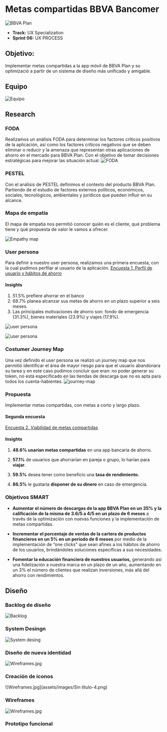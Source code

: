 # Metas compartidas BBVA Bancomer
![BBVA Plan](assets/images/bbva-plan-logo.png)

* **Track:** UX Specialization
* **Sprint 06:** UX PROCESS

## Objetivo:
 Implementar metas compartidas a la app móvil de BBVA Plan y su optimizació a partir de un sistema de diseño más unificado y amigable.

 ## Equipo
![Equipo](assets/images/equipo.jpg)

## Research

### FODA
Realizamos un análisis FODA para determinar los factores críticos positivos de la aplicación, así como los factores críticos negativos que se deben eliminar o reducir y la amenaza que representan otras aplicaciones de ahorro en el mercado para BBVA Plan. Con el objetivo de tomar decisiones estratégicas para mejorar las situación actual.
![FODA](assets/images/FODA.png)

### PESTEL
Con el análisis de PESTEL definimos el contexto del producto BBVA Plan. Partiendo de el estudio de factores externos políticos, económicos, sociales, tecnológicos, ambientales y jurídicos que pueden influir en su alcance.




### Mapa de empatía
El mapa de empatía nos permitió conocer quién es el cliente, qué problema tiene y qué propuesta de valor le vamos a ofrecer.

![Empathy map](assets/images/empathy-map.png)


### User persona
Para definir a nuestro user persona, realizamos una primera encuesta, con la cual pudimos perfilar al usuario de la aplicación.  [Encuesta 1. Perfil de usuario y hábitos de ahorro](https://docs.google.com/forms/d/1JZ4vUEQPfACjVFVtUy3TG4yQjZq19DVZchVp3yDnCuI/edit#responses)

#### Insights
1. 51.5% prefiere ahorrar en el banco
2. 68.7% planea alcanzar sus metas de ahorro en un plazo superior a seis meses.
3. Las principales motivaciones de ahorro son: fondo de emergencia (31.3%), bienes materiales (23.9%) y viajes (17.9%).


![user persona](assets/images/UserF.jpg)

![user persona](assets/images/UserM.jpg)

### Costumer Journey Map
Una vez definido el user persona se realizó un journey map que nos permitió identificar el área de mayor riesgo para que el usuario abandonara su tarea y en este caso pudimos concluir que eran: no poder generar su token, no está especificado en las tiendas de descarga que no es apta para todos los cuenta-habientes.
![journey-map](assets/images/journey-map.png)

### Propuesta
Implementar metas compartidas, con metas a corto y largo plazo.

#### Segunda encuesta

[Encuesta 2. Viabilidad de metas compartidas](https://docs.google.com/forms/d/1xQG95FrmXMX3TUF0MLQWHzL8O1LkLA4n0I9GTi24H5I/edit?usp=drive_web)

#### Insights

1. **48.6% usarían metas compartidas** en una app bancaria de ahorro.

2. **57.1%** de usuarios que ahorrarían en pareja o grupo, lo harían para **viajar**.

3. **59.5%** desea tener como beneficio una **tasa de rendimiento.**

4. **86.5%** le gustaría **disponer de su dinero** en caso de emergencia.

### Objetivos SMART
* **Aumentar el número de descargas de la app BBVA Plan en un 35% y la calificación de la misma de 3.6/5 a 4/5 en un plazo de 6 meses** a través de la optimización con nuevas funciones y la implementación de metas compartidas.

* **Incrementar el porcentaje de ventas de la cartera de productos financieros en un 5%  en un periodo de 6 meses** por medio de la implementación de “one clicks” que sean afines a los hábitos de ahorro de los usuarios, brindándoles soluciones específicas a sus necesidades.  

* **Fomentar la educación financiera de nuestros usuarios,** generando así una fidelización a nuestra marca en un plazo de un año, aumentando en un 3% el número de clientes que realizan inversiones, más allá del ahorro con rendimientos.

## Diseño
### Backlog de diseño
![Backlog](assets/images/backlog.png)


### System Desingn

![System desing](assets/images/System_Design_uxCorp.png)

### Diseño de nueva identidad
![Wireframes.jpg](assets/images/puerquito.png)


### Creación de íconos
![Wireframes.jpg](assets/images/Sin título-4.png)

### Wireframes
![Wireframes.jpg](assets/images/Wireframes.jpg)

### Prototipo funcional
